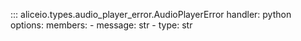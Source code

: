 ::: aliceio.types.audio_player_error.AudioPlayerError
    handler: python
    options:
      members:
        - message: str
        - type: str
